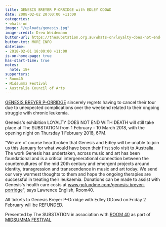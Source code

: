 ```yaml
---
title: GENESIS BREYER P-ORRIDGE with EDLEY ODOWD
date: 2008-02-02 20:00:00 +11:00
categories:
- whats-on
image: "/uploads/genesis.jpg"
image-credit: Drew Weidemann
button-url: https://thesubstation.org.au/whats-on/loyalty-does-not-end-with-death/
button-txt: MORE INFO
datetime:
- 2018-02-01 18:00:00 +11:00
is-on-home-page: true
has-start-time: true
notes:
  note: 18+
supporters:
- Room40
- Midsumma Festival
- Australia Council of Arts
---
```


[GENESIS BREYER P-ORRIDGE](https://www.facebook.com/Genesis-BREYER-P-ORRIDGE-171735929627691/) sincerely regrets having to cancel their tour due to unexpected complications over the weekend related to their ongoing struggle with chronic leukemia.

Genesis's exhibition LOYALTY DOES NOT END WITH DEATH will still take place at The SUBSTATION from 1 February - 10 March 2018, with the opening night on Thursday 1 February 2018, 6PM.

"We are of course heartbroken that Genesis and Edley will be unable to join us this January for what would have been their first solo visit to Australia. The work Genesis has undertaken, across music and art has been foundational and is a critical intergenerational connection between the countercultures of the mid 20th century and emergent projects around identity, transgression and transcendence in music and art today. We send our very warmest thoughts to them and hope the ongoing therapies are successful in treating their leukaemia. Donations can be made to assist with Genesis's health care costs at www.gofundme.com/genesis-breyer-porridge", says Lawrence English, Room40.

All tickets to Genesis Breyer P-Orridge with Edley ODowd on Friday 2 February will be REFUNDED.

Presented by The SUBSTATION in association with [ROOM 40](http://room40.org/) as part of [MIDSUMMA FESTIVAL](https://midsumma.org.au/)